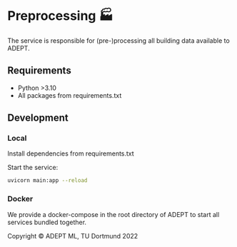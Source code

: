 # Preprocessing 🏭

The service is responsible for (pre-)processing all building data available to ADEPT.

## Requirements

+ Python >3.10
+ All packages from requirements.txt

## Development

### Local

Install dependencies from requirements.txt

Start the service:

```sh
uvicorn main:app --reload
```

### Docker

We provide a docker-compose in the root directory of ADEPT to start all services bundled together.

Copyright © ADEPT ML, TU Dortmund 2022